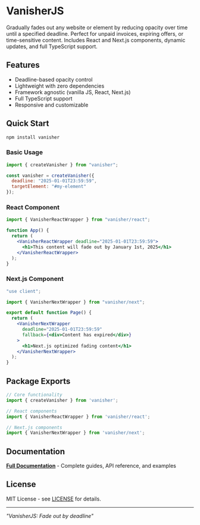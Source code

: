 # VanisherJS

Gradually fades out any website or element by reducing opacity over time until a specified deadline. Perfect for unpaid invoices, expiring offers, or time-sensitive content. Includes React and Next.js components, dynamic updates, and full TypeScript support.

## Features

- Deadline-based opacity control
- Lightweight with zero dependencies
- Framework agnostic (vanilla JS, React, Next.js)
- Full TypeScript support
- Responsive and customizable

## Quick Start

```bash
npm install vanisher
```

### Basic Usage

```javascript
import { createVanisher } from "vanisher";

const vanisher = createVanisher({
  deadline: "2025-01-01T23:59:59",
  targetElement: "#my-element"
});
```

### React Component

```jsx
import { VanisherReactWrapper } from "vanisher/react";

function App() {
  return (
    <VanisherReactWrapper deadline="2025-01-01T23:59:59">
      <h1>This content will fade out by January 1st, 2025</h1>
    </VanisherReactWrapper>
  );
}
```

### Next.js Component

```jsx
"use client";

import { VanisherNextWrapper } from "vanisher/next";

export default function Page() {
  return (
    <VanisherNextWrapper
      deadline="2025-01-01T23:59:59"
      fallback={<div>Content has expired</div>}
    >
      <h1>Next.js optimized fading content</h1>
    </VanisherNextWrapper>
  );
}
```

## Package Exports

```javascript
// Core functionality
import { createVanisher } from 'vanisher';

// React components
import { VanisherReactWrapper } from 'vanisher/react';

// Next.js components
import { VanisherNextWrapper } from 'vanisher/next';
```

## Documentation

**[Full Documentation](https://vanisher.js.org)** - Complete guides, API reference, and examples

## License

MIT License - see [LICENSE](https://github.com/kiron0/vanisher/blob/main/LICENSE) for details.

---

_"VanisherJS: Fade out by deadline"_
